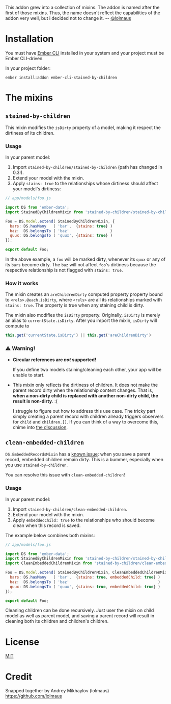 This addon grew into a collection of mixins. The addon is named after the first of those mixins. Thus, the name doesn't reflect the capabilities of the addon very well, but i decided not to change it. -- [@lolmaus](https://github.com/lolmaus)



# Installation

You must have [Ember CLI](http://ember-cli.com) installed in your system and your project must be Ember CLI-driven.


In your project folder:

    ember install:addon ember-cli-stained-by-children
    
    
# The mixins
    
    

## `stained-by-children`

This mixin modifies the `isDirty` property of a model, making it respect the dirtiness of its children.


### Usage

In your parent model:

1. Import `stained-by-children/stained-by-children` (path has changed in 0.3!).
2. Extend your model with the mixin.
3. Apply `stains: true` to the relationships whose dirtiness should affect your model's dirtiness:

```js
// app/models/foo.js

import DS from 'ember-data';
import StainedByChildrenMixin from 'stained-by-children/stained-by-children';

Foo = DS.Model.extend( StainedByChildrenMixin, {
  bars: DS.hasMany   ( 'bar',  {stains: true} )
  baz:  DS.belongsTo ( 'baz'                  )
  quux: DS.belongsTo ( 'quux', {stains: true} )
});

export default Foo;
```

In the above example, a `foo` will be marked dirty, whenever its `quux` or any of its `bars` become dirty. The `baz` will not affect `foo`'s dirtiness because the respective relationship is not flagged with `stains: true`.


### How it works

The mixin creates an `areChildrenDirty` computed property property bound to `<rels>.@each.isDirty`, where `<rels>` are all its relationships marked with `stains: true`. The property is true when any staining child is dirty.

The mixin also modifies the `isDirty` property. Originally, `isDirty` is merely an alias to `currentState.isDirty`. After you import the mixin, `isDirty` will compute to

```js
this.get('currentState.isDirty') || this.get('areChildrenDirty')
```




### :warning: Warning!

* **Circular references are *not* supported!**

  If you define two models staining/cleaning each other, your app will be unable to start.

* This mixin only reflects the dirtiness of children. It does not make the parent record dirty when the relationship content changes. That is, **when a non-dirty child is replaced with another non-dirty child, the result is non-dirty**. :(

  I struggle to figure out how to address this use case. The tricky part simply creating a parent record with children already triggers observers for `child` and `children.[]`. If you can think of a way to overcome this, chime into [the discussion](https://github.com/lolmaus/ember-cli-stained-by-children/issues/2).


## `clean-embedded-children`

`DS.EmbeddedRecordsMixin` has a [known issue](https://github.com/emberjs/data/issues/2487): when you save a parent record, embedded children remain dirty. This is a bummer, especially when you use `stained-by-children`.

You can resolve this issue with `clean-embedded-children`!


### Usage


In your parent model:

1. Import `stained-by-children/clean-embedded-children`.
2. Extend your model with the mixin.
3. Apply `embeddedChild: true` to the relationships who should become clean when this record is saved.

The example below combines both mixins:

```js
// app/models/foo.js

import DS from 'ember-data';
import StainedByChildrenMixin from 'stained-by-children/stained-by-children';
import CleanEmbeddedChildrenMixin from 'stained-by-children/clean-embedded-children';

Foo = DS.Model.extend( StainedByChildrenMixin, CleanEmbeddedChildrenMixin, {
  bars: DS.hasMany   ( 'bar',  {stains: true, embeddedChild: true} )
  baz:  DS.belongsTo ( 'baz'                                       )
  quux: DS.belongsTo ( 'quux', {stains: true, embeddedChild: true} )
});

export default Foo;
```

Cleaning children can be done recursively. Just user the mixin on child model as well as parent model, and saving a parent record will result in cleaning both its children and children's children.


# License

[MIT](https://github.com/lolmaus/ember-cli-stained-by-children/blob/0.x/LICENSE.md)


# Credit

Snapped together by Andrey Mikhaylov (lolmaus) https://github.com/lolmaus


